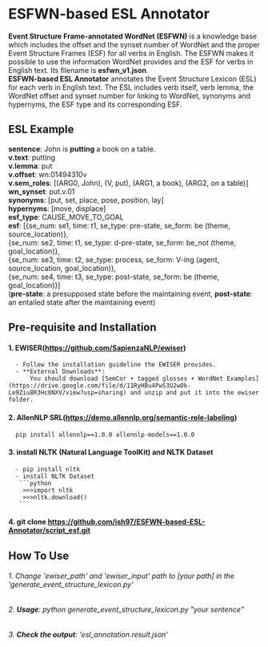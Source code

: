 # ESFWN-based ESL Annotator
**Event Structure Frame-annotated WordNet (ESFWN)** is a knowledge base which includes the offset and the synset number of WordNet and the proper Event Structure Frames (ESF) for all verbs in English. The ESFWN makes it possible to use the information WordNet provides and the ESF for verbs in English text. Its filename is **esfwn_v1.json**.       
**ESFWN-based ESL Annotator** annotates the Event Structure Lexicon (ESL) for each verb in English text. The ESL includes verb itself, verb lemma, the WordNet offset and synset number for linking to WordNet, synonyms and hypernyms, the ESF type and its corresponding ESF.


## ESL Example
   **sentence**: John is **putting** a book on a table.    
   **v.text**: putting    
   **v.lemma**: put    
   **v.offset**: wn:01494310v    
   **v.sem_roles**: [(ARG0, John), (V, put), (ARG1, a book), (ARG2, on a table)]    
   **wn_synset**: put.v.01    
   **synonyms**: [put, set, place, pose, position, lay]    
   **hypernyms**: [move, displace]    
   **esf_type**: CAUSE_MOVE_TO_GOAL    
   **esf**: [{se_num: se1, time: t1, se_type: pre-state, se_form: be (theme, source_location)},    
              {se_num: se2, time: t1, se_type: d-pre-state, se_form: be_not (theme, goal_location)},    
              {se_num: se3, time: t2, se_type: process, se_form: V-ing (agent, source_location, goal_location)},    
              {se_num: se4, time: t3, se_type: post-state, se_form: be (theme, goal_location)}]    
              (**pre-state**: a presupposed state before the maintaining event, **post-state**: an entailed state after the maintaining event)

## Pre-requisite and Installation

#### 1. EWISER(https://github.com/SapienzaNLP/ewiser)
      - Follow the installation guideline the EWISER provides. 
      - **External Downloads**: 
          You should download [SemCor + tagged glosses + WordNet Examples](https://drive.google.com/file/d/11RyHBu4PwS3U2wOk-Le9Ziu8R3Hc0NXV/view?usp=sharing) and unzip and put it into the ewiser folder.

#### 2. AllenNLP SRL(https://demo.allennlp.org/semantic-role-labeling)
      pip install allennlp==1.0.0 allennlp-models==1.0.0

#### 3. install NLTK (Natural Language ToolKit) and NLTK Dataset
      - pip install nltk
      - install NLTK Dataset
       ```python
        >>>import nltk
        >>>nltk.download()
       ```

#### 4. git clone https://github.com/ish97/ESFWN-based-ESL-Annotator/script_esf.git


## How To Use
###### 1. Change 'ewiser_path' and 'ewiser_input' path to [your path] in the 'generate_event_structure_lexicon.py'
###### 2. **Usage**: python generate_event_structure_lexicon.py "your sentence"
###### 3. **Check the output**: 'esl_annotation.result.json'

